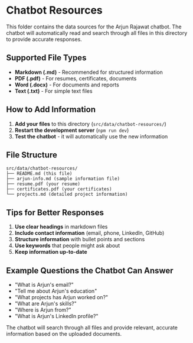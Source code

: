 # Chatbot Resources

This folder contains the data sources for the Arjun Rajawat chatbot. The chatbot will automatically read and search through all files in this directory to provide accurate responses.

## Supported File Types

- **Markdown (.md)** - Recommended for structured information
- **PDF (.pdf)** - For resumes, certificates, documents
- **Word (.docx)** - For documents and reports
- **Text (.txt)** - For simple text files

## How to Add Information

1. **Add your files** to this directory (`src/data/chatbot-resources/`)
2. **Restart the development server** (`npm run dev`)
3. **Test the chatbot** - it will automatically use the new information

## File Structure

```
src/data/chatbot-resources/
├── README.md (this file)
├── arjun-info.md (sample information file)
├── resume.pdf (your resume)
├── certificates.pdf (your certificates)
└── projects.md (detailed project information)
```

## Tips for Better Responses

1. **Use clear headings** in markdown files
2. **Include contact information** (email, phone, LinkedIn, GitHub)
3. **Structure information** with bullet points and sections
4. **Use keywords** that people might ask about
5. **Keep information up-to-date**

## Example Questions the Chatbot Can Answer

- "What is Arjun's email?"
- "Tell me about Arjun's education"
- "What projects has Arjun worked on?"
- "What are Arjun's skills?"
- "Where is Arjun from?"
- "What is Arjun's LinkedIn profile?"

The chatbot will search through all files and provide relevant, accurate information based on the uploaded documents.
